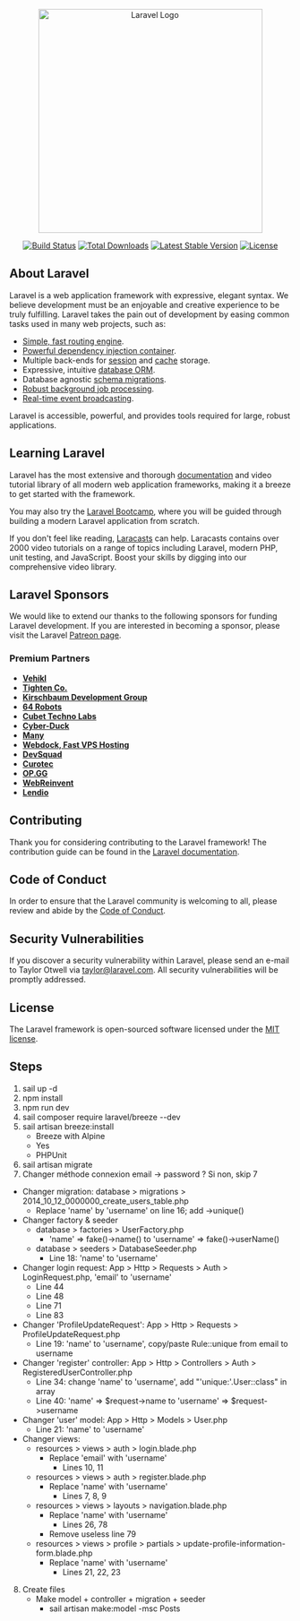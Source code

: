 <p align="center"><a href="https://laravel.com" target="_blank"><img src="https://raw.githubusercontent.com/laravel/art/master/logo-lockup/5%20SVG/2%20CMYK/1%20Full%20Color/laravel-logolockup-cmyk-red.svg" width="400" alt="Laravel Logo"></a></p>

<p align="center">
<a href="https://github.com/laravel/framework/actions"><img src="https://github.com/laravel/framework/workflows/tests/badge.svg" alt="Build Status"></a>
<a href="https://packagist.org/packages/laravel/framework"><img src="https://img.shields.io/packagist/dt/laravel/framework" alt="Total Downloads"></a>
<a href="https://packagist.org/packages/laravel/framework"><img src="https://img.shields.io/packagist/v/laravel/framework" alt="Latest Stable Version"></a>
<a href="https://packagist.org/packages/laravel/framework"><img src="https://img.shields.io/packagist/l/laravel/framework" alt="License"></a>
</p>

## About Laravel

Laravel is a web application framework with expressive, elegant syntax. We believe development must be an enjoyable and creative experience to be truly fulfilling. Laravel takes the pain out of development by easing common tasks used in many web projects, such as:

- [Simple, fast routing engine](https://laravel.com/docs/routing).
- [Powerful dependency injection container](https://laravel.com/docs/container).
- Multiple back-ends for [session](https://laravel.com/docs/session) and [cache](https://laravel.com/docs/cache) storage.
- Expressive, intuitive [database ORM](https://laravel.com/docs/eloquent).
- Database agnostic [schema migrations](https://laravel.com/docs/migrations).
- [Robust background job processing](https://laravel.com/docs/queues).
- [Real-time event broadcasting](https://laravel.com/docs/broadcasting).

Laravel is accessible, powerful, and provides tools required for large, robust applications.

## Learning Laravel

Laravel has the most extensive and thorough [documentation](https://laravel.com/docs) and video tutorial library of all modern web application frameworks, making it a breeze to get started with the framework.

You may also try the [Laravel Bootcamp](https://bootcamp.laravel.com), where you will be guided through building a modern Laravel application from scratch.

If you don't feel like reading, [Laracasts](https://laracasts.com) can help. Laracasts contains over 2000 video tutorials on a range of topics including Laravel, modern PHP, unit testing, and JavaScript. Boost your skills by digging into our comprehensive video library.

## Laravel Sponsors

We would like to extend our thanks to the following sponsors for funding Laravel development. If you are interested in becoming a sponsor, please visit the Laravel [Patreon page](https://patreon.com/taylorotwell).

### Premium Partners

- **[Vehikl](https://vehikl.com/)**
- **[Tighten Co.](https://tighten.co)**
- **[Kirschbaum Development Group](https://kirschbaumdevelopment.com)**
- **[64 Robots](https://64robots.com)**
- **[Cubet Techno Labs](https://cubettech.com)**
- **[Cyber-Duck](https://cyber-duck.co.uk)**
- **[Many](https://www.many.co.uk)**
- **[Webdock, Fast VPS Hosting](https://www.webdock.io/en)**
- **[DevSquad](https://devsquad.com)**
- **[Curotec](https://www.curotec.com/services/technologies/laravel/)**
- **[OP.GG](https://op.gg)**
- **[WebReinvent](https://webreinvent.com/?utm_source=laravel&utm_medium=github&utm_campaign=patreon-sponsors)**
- **[Lendio](https://lendio.com)**

## Contributing

Thank you for considering contributing to the Laravel framework! The contribution guide can be found in the [Laravel documentation](https://laravel.com/docs/contributions).

## Code of Conduct

In order to ensure that the Laravel community is welcoming to all, please review and abide by the [Code of Conduct](https://laravel.com/docs/contributions#code-of-conduct).

## Security Vulnerabilities

If you discover a security vulnerability within Laravel, please send an e-mail to Taylor Otwell via [taylor@laravel.com](mailto:taylor@laravel.com). All security vulnerabilities will be promptly addressed.

## License

The Laravel framework is open-sourced software licensed under the [MIT license](https://opensource.org/licenses/MIT).

## Steps

1) sail up -d
2) npm install
3) npm run dev
4) sail composer require laravel/breeze --dev
5) sail artisan breeze:install 
   - Breeze with Alpine
   - Yes
   - PHPUnit
6) sail artisan migrate
7) Changer méthode connexion email -> password ? Si non, skip 7
- Changer migration: database > migrations > 2014_10_12_0000000_create_users_table.php
	- Replace 'name' by 'username' on line 16; add ->unique()
- Changer factory & seeder
	- database > factories > UserFactory.php
		- 'name' => fake()->name() to 'username' => fake()->userName()
	- database > seeders > DatabaseSeeder.php
		- Line 18: 'name' to 'username'
- Changer login request: App > Http > Requests > Auth > LoginRequest.php, 'email' to 'username' 
	- Line 44
	- Line 48
	- Line 71
	- Line 83
- Changer 'ProfileUpdateRequest': App > Http > Requests > ProfileUpdateRequest.php
	- Line 19: 'name' to 'username', copy/paste Rule::unique from email to username
- Changer 'register' controller: App > Http > Controllers > Auth > RegisteredUserController.php
	- Line 34: change 'name' to 'username', add "'unique:'.User::class" in array
	- Line 40: 'name' => $request->name to 'username' => $request->username
- Changer 'user' model: App > Http > Models > User.php
	- Line 21: 'name' to 'username'
- Changer views: 
	- resources > views > auth > login.blade.php
		- Replace 'email' with 'username'
			- Lines 10, 11
	- resources > views > auth > register.blade.php
		- Replace 'name' with 'username'
			- Lines 7, 8, 9
	- resources > views > layouts > navigation.blade.php
		- Replace 'name' with 'username'
			- Lines 26, 78
		- Remove useless line 79
	- resources > views > profile > partials > update-profile-information-form.blade.php
		- Replace 'name' with 'username'
			- Lines 21, 22, 23
8) Create files
   - Make model + controller + migration + seeder
		- sail artisan make:model -msc Posts

